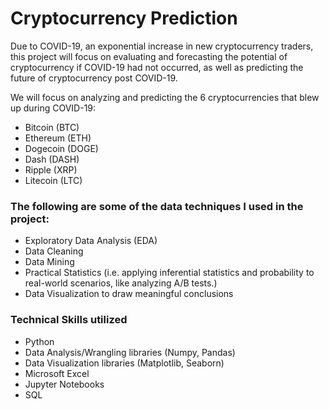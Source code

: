 # Cryptocurrency Prediction

Due to COVID-19, an exponential increase in new cryptocurrency traders, this project will focus on evaluating and forecasting the potential of cryptocurrency if COVID-19 had not occurred, as well as predicting the future of cryptocurrency post COVID-19.

We will focus on analyzing and predicting the 6 cryptocurrencies that blew up during COVID-19:

- Bitcoin (BTC)
- Ethereum (ETH)
- Dogecoin (DOGE)
- Dash (DASH)
- Ripple (XRP)
- Litecoin (LTC)


### The following are some of the data techniques I used in the project:

- Exploratory Data Analysis (EDA)
- Data Cleaning
- Data Mining
- Practical Statistics (i.e. applying inferential statistics and probability to real-world scenarios, like analyzing A/B tests.)
- Data Visualization to draw meaningful conclusions

### Technical Skills utilized
- Python
- Data Analysis/Wrangling libraries (Numpy, Pandas)
- Data Visualization libraries (Matplotlib, Seaborn)
- Microsoft Excel
- Jupyter Notebooks
- SQL
